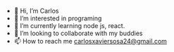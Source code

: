 - 👋 Hi, I’m Carlos
- 👀 I’m interested in programing
- 🌱 I’m currently learning node js, react.
- 💞️ I’m looking to collaborate with my buddies 
- 📫 How to reach me carlosxaviersosa24@gmail.com

<!---
CarlosX-GitH/CarlosX-GitH is a ✨ special ✨ repository because its `README.md` (this file) appears on your GitHub profile.
You can click the Preview link to take a look at your changes.
--->
